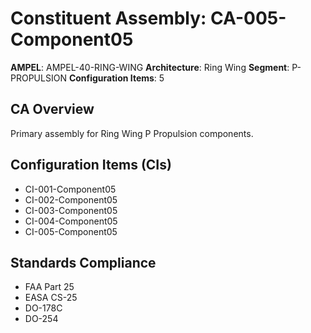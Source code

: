 # Constituent Assembly: CA-005-Component05

**AMPEL**: AMPEL-40-RING-WING
**Architecture**: Ring Wing
**Segment**: P-PROPULSION
**Configuration Items**: 5

## CA Overview
Primary assembly for Ring Wing P Propulsion components.

## Configuration Items (CIs)
- CI-001-Component05
- CI-002-Component05
- CI-003-Component05
- CI-004-Component05
- CI-005-Component05

## Standards Compliance
- FAA Part 25
- EASA CS-25
- DO-178C
- DO-254
